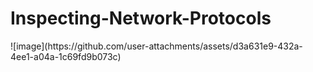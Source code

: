 <p align="center">
</p>

<h1>Inspecting-Network-Protocols</h1>
![image](https://github.com/user-attachments/assets/d3a631e9-432a-4ee1-a04a-1c69fd9b073c)
